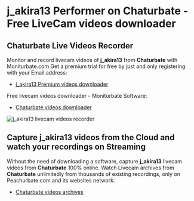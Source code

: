 # j_akira13 Performer on Chaturbate - Free LiveCam videos downloader

## Chaturbate Live Videos Recorder

Monitor and record livecam videos of **j_akira13** from **Chaturbate** with Moniturbate.com
Get a premium trial for free by just and only registering with your Email address:
* [j_akira13 Premium videos downloader](https://moniturbate.com/request-demo-licence-key.html)

Free livecam videos downloader - Moniturbate Software:
* [Chaturbate videos downloader](https://moniturbate.com/moniturbate-download-software.html)

![j_akira13 livecam videos recorder](https://peachurnet.com/templates/moniturbate-software.png)


## Capture j_akira13 videos from the Cloud and watch your recordings on Streaming

Without the need of downloading a software, capture **j_akira13** livecam videos from **Chaturbate** 100% online.
Watch Livecam archives from **Chaturbate** unlimitedly from thousands of existing recordings, only on Peachurbate.com and its websites network:
* [Chaturbate videos archives](https://peachurnet.com/)